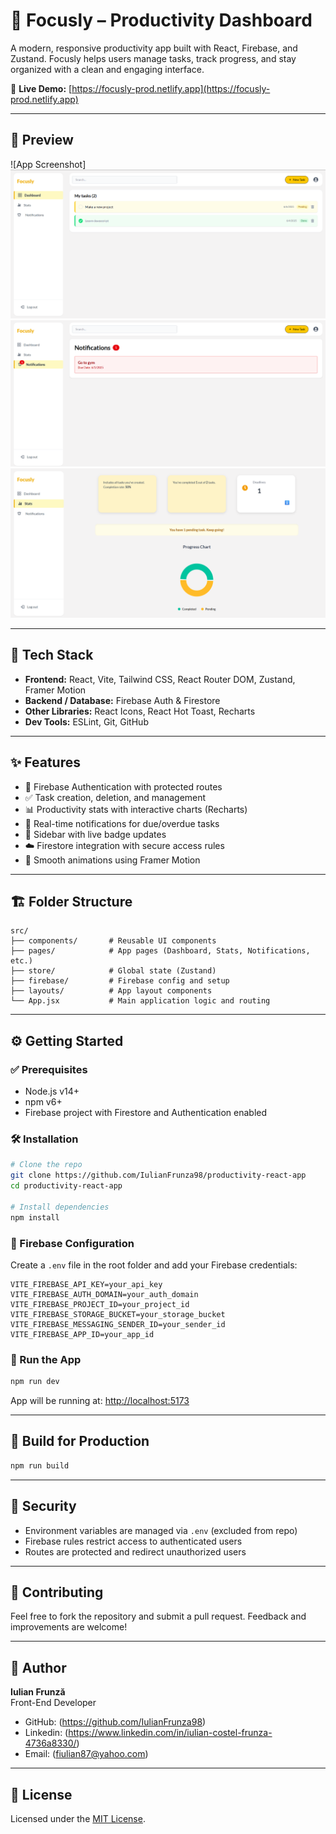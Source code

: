 # 🚀 Focusly – Productivity Dashboard

A modern, responsive productivity app built with React, Firebase, and Zustand. Focusly helps users manage tasks, track progress, and stay organized with a clean and engaging interface.

🔗 **Live Demo:** [https://focusly-prod.netlify.app](https://focusly-prod.netlify.app)

---

## 📸 Preview

![App Screenshot]
![Dashboard](./public/dashboard.png)
![Notifications](./public/notifications.png)
![Stats](./public/stats.png)

---

## 🧰 Tech Stack

- **Frontend:** React, Vite, Tailwind CSS, React Router DOM, Zustand, Framer Motion
- **Backend / Database:** Firebase Auth & Firestore
- **Other Libraries:** React Icons, React Hot Toast, Recharts
- **Dev Tools:** ESLint, Git, GitHub

---

## ✨ Features

- 🔐 Firebase Authentication with protected routes
- ✅ Task creation, deletion, and management
- 📊 Productivity stats with interactive charts (Recharts)
- 🔔 Real-time notifications for due/overdue tasks
- 🧭 Sidebar with live badge updates
- ☁️ Firestore integration with secure access rules
- 🎨 Smooth animations using Framer Motion

---

## 🏗️ Folder Structure

```
src/
├── components/       # Reusable UI components
├── pages/            # App pages (Dashboard, Stats, Notifications, etc.)
├── store/            # Global state (Zustand)
├── firebase/         # Firebase config and setup
├── layouts/          # App layout components
└── App.jsx           # Main application logic and routing
```

---

## ⚙️ Getting Started

### ✅ Prerequisites

- Node.js v14+
- npm v6+
- Firebase project with Firestore and Authentication enabled

### 🛠 Installation

```bash
# Clone the repo
git clone https://github.com/IulianFrunza98/productivity-react-app
cd productivity-react-app

# Install dependencies
npm install
```

### 🔐 Firebase Configuration

Create a `.env` file in the root folder and add your Firebase credentials:

```env
VITE_FIREBASE_API_KEY=your_api_key
VITE_FIREBASE_AUTH_DOMAIN=your_auth_domain
VITE_FIREBASE_PROJECT_ID=your_project_id
VITE_FIREBASE_STORAGE_BUCKET=your_storage_bucket
VITE_FIREBASE_MESSAGING_SENDER_ID=your_sender_id
VITE_FIREBASE_APP_ID=your_app_id
```

### 🚀 Run the App

```bash
npm run dev
```

App will be running at: [http://localhost:5173](http://localhost:5173)

---

## 🧪 Build for Production

```bash
npm run build
```

---

## 🔐 Security

- Environment variables are managed via `.env` (excluded from repo)
- Firebase rules restrict access to authenticated users
- Routes are protected and redirect unauthorized users

---

## 🤝 Contributing

Feel free to fork the repository and submit a pull request. Feedback and improvements are welcome!

---

## 👤 Author

**Iulian Frunză**  
Front-End Developer

- GitHub: (https://github.com/IulianFrunza98)
- Linkedin: (https://www.linkedin.com/in/iulian-costel-frunza-4736a8330/)
- Email: (fiulian87@yahoo.com)

---

## 📄 License

Licensed under the [MIT License](LICENSE).
